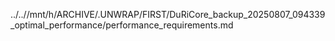 ../..//mnt/h/ARCHIVE/.UNWRAP/FIRST/DuRiCore_backup_20250807_094339_optimal_performance/performance_requirements.md